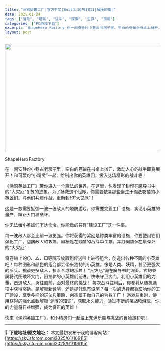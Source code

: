 ```yaml
---
title: "涂鸦英雄工厂|官方中文|Build.16797811|解压即撸|"
date: 2025-01-24
tags: ["冒险", "塔防", "战斗", "探索", "生存", "策略"]
categories: ["PC游戏下载"]
excerpt: "ShapeHero Factory 在一间安静的小巷古老房子里，空白的卷轴在书桌上摊开，激动人心的战争即将展开！和可爱的“小精灵”一起，绘制出你的英雄们，投入这场精彩的战斗吧！ 《涂鸦英雄工厂》带你进入一个魔法的世界。在这里，你发现了封印在魔导书中的“大灾厄”复苏的迹象。为了拯救这个世界，你需要依靠&hellip;"
layout: post
---
```


<img class="aligncenter size-full wp-image-109083" src="https://sky.sfcrom.com/wp-content/uploads/2025/01/2025012405083026.webp" alt="" width="616" height="353" />

ShapeHero Factory

在一间安静的小巷古老房子里，空白的卷轴在书桌上摊开，激动人心的战争即将展开！和可爱的“小精灵”一起，绘制出你的英雄们，投入这场精彩的战斗吧！

《涂鸦英雄工厂》带你进入一个魔法的世界。在这里，你发现了封印在魔导书中的“大灾厄”复苏的迹象。为了拯救这个世界，你需要依靠那些诞生于魔法卷轴的小英雄们。与他们并肩作战，重新封印“大灾厄”！

这是一款需要抵御一波一波敌人的塔防游戏。你需要完善工厂设施，实现小英雄的量产，阻止大门被破坏。

你无法给小英雄们下达命令。你能做的只有“建设工厂”这一件事。

每一波敌人都会比前一波更强。你将获得的奖励是种类丰富的设施，你要使用它们强化工厂，迎接敌人的攻击。目标是在残酷的战斗中生存，并打倒蛰伏在最深处的“大灾厄”！

将卷轴上的〇、△、□等图形放置到传送带上进行组合，创造出各种不同的小英雄吧！每种图形和颜色的组合都会带来独特的小英雄，像是人类、妖精，甚至更强大的盾兵。挑战更多敌人，探索合成的乐趣！
“大灾厄”藏在魔导书的深处，它的眷属将试图破坏大门，阻挡你的小英雄们前进。快来守卫大门，利用小英雄们的力量，击退敌人，勇往直前，面对最终的挑战！
每次战斗胜利后，你都将从随机选项中获得奖励。是解锁新设施，还是提升现有设施？每一次的选择都将影响你的工厂建设，享受多样的玩法和策略，创造属于你自己的独特工厂！
游戏结束时，使用获得的强化点数解锁“渊博的知识”，获取永久能力。通过不断的挑战和游玩，你的力量将日益增强，成为真正的英雄！

快来《涂鸦英雄工厂》，和小精灵们一起踏上充满乐趣与挑战的冒险旅程吧！

---
📖 **下载地址/原文地址：** 本文最初发布于我的博客网站：[https://sky.sfcrom.com/2025/01/109115](https://sky.sfcrom.com/2025/01/109115)
